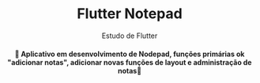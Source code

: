 <h1 align="center">
    Flutter Notepad
</h1>
<p align="center">Estudo de Flutter</p>
<h4 align="center">
    🚧 Aplicativo em desenvolvimento de Nodepad, funções primárias ok "adicionar notas", adicionar novas funções de layout e administração de notas🚧
</h4>
